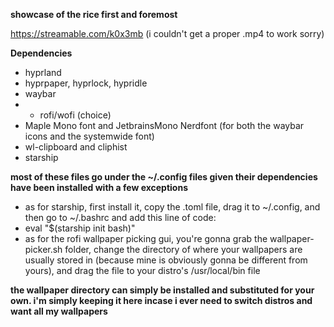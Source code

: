 __showcase of the rice first and foremost__

https://streamable.com/k0x3mb (i couldn't get a proper .mp4 to work sorry)

__Dependencies__
* hyprland
 * hyprpaper, hyprlock, hypridle
* waybar
* * rofi/wofi (choice)
* Maple Mono font and JetbrainsMono Nerdfont (for both the waybar icons and the systemwide font)
* wl-clipboard and cliphist
* starship

__most of these files go under the ~/.config files given their dependencies have been installed with a few exceptions__

* as for starship, first install it, copy the .toml file, drag it to ~/.config, and then go to ~/.bashrc and add this line of code:
 * eval "$(starship init bash)"
* as for the rofi wallpaper picking gui, you're gonna grab the wallpaper-picker.sh folder, change the directory of where your wallpapers are usually stored in (because mine is obviously gonna be different from yours), and drag the file to your distro's /usr/local/bin file

__the wallpaper directory can simply be installed and substituted for your own. i'm simply keeping it here incase i ever need to switch distros and want all my wallpapers__
